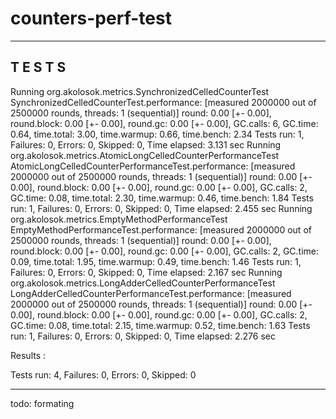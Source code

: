 counters-perf-test
==================

-------------------------------------------------------
 T E S T S
-------------------------------------------------------
Running org.akolosok.metrics.SynchronizedCelledCounterTest
SynchronizedCelledCounterTest.performance: [measured 2000000 out of 2500000 rounds, threads: 1 (sequential)]
 round: 0.00 [+- 0.00], round.block: 0.00 [+- 0.00], round.gc: 0.00 [+- 0.00], GC.calls: 6, GC.time: 0.64, time.total: 3.00, time.warmup: 0.66, time.bench: 2.34
Tests run: 1, Failures: 0, Errors: 0, Skipped: 0, Time elapsed: 3.131 sec
Running org.akolosok.metrics.AtomicLongCelledCounterPerformanceTest
AtomicLongCelledCounterPerformanceTest.performance: [measured 2000000 out of 2500000 rounds, threads: 1 (sequential)]
 round: 0.00 [+- 0.00], round.block: 0.00 [+- 0.00], round.gc: 0.00 [+- 0.00], GC.calls: 2, GC.time: 0.08, time.total: 2.30, time.warmup: 0.46, time.bench: 1.84
Tests run: 1, Failures: 0, Errors: 0, Skipped: 0, Time elapsed: 2.455 sec
Running org.akolosok.metrics.EmptyMethodPerformanceTest
EmptyMethodPerformanceTest.performance: [measured 2000000 out of 2500000 rounds, threads: 1 (sequential)]
 round: 0.00 [+- 0.00], round.block: 0.00 [+- 0.00], round.gc: 0.00 [+- 0.00], GC.calls: 2, GC.time: 0.09, time.total: 1.95, time.warmup: 0.49, time.bench: 1.46
Tests run: 1, Failures: 0, Errors: 0, Skipped: 0, Time elapsed: 2.167 sec
Running org.akolosok.metrics.LongAdderCelledCounterPerformanceTest
LongAdderCelledCounterPerformanceTest.performance: [measured 2000000 out of 2500000 rounds, threads: 1 (sequential)]
 round: 0.00 [+- 0.00], round.block: 0.00 [+- 0.00], round.gc: 0.00 [+- 0.00], GC.calls: 2, GC.time: 0.08, time.total: 2.15, time.warmup: 0.52, time.bench: 1.63
Tests run: 1, Failures: 0, Errors: 0, Skipped: 0, Time elapsed: 2.276 sec

Results :

Tests run: 4, Failures: 0, Errors: 0, Skipped: 0

---
todo: formating

